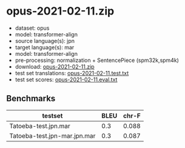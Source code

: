 # opus-2021-02-11.zip

* dataset: opus
* model: transformer-align
* source language(s): jpn
* target language(s): mar
* model: transformer-align
* pre-processing: normalization + SentencePiece (spm32k,spm4k)
* download: [opus-2021-02-11.zip](https://object.pouta.csc.fi/Tatoeba-MT-models/jpn-mar/opus-2021-02-11.zip)
* test set translations: [opus-2021-02-11.test.txt](https://object.pouta.csc.fi/Tatoeba-MT-models/jpn-mar/opus-2021-02-11.test.txt)
* test set scores: [opus-2021-02-11.eval.txt](https://object.pouta.csc.fi/Tatoeba-MT-models/jpn-mar/opus-2021-02-11.eval.txt)

## Benchmarks

| testset               | BLEU  | chr-F |
|-----------------------|-------|-------|
| Tatoeba-test.jpn.mar 	| 0.3 	| 0.088 |
| Tatoeba-test.jpn-mar.jpn.mar 	| 0.3 	| 0.087 |

